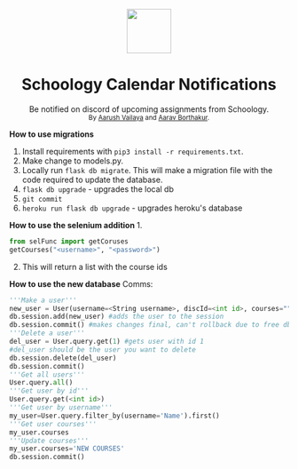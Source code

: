 <p align="center"><img src="https://p11cdn4static.sharpschool.com/UserFiles/Servers/Server_141067/Image/sgy%20logo%20resized.png" width="80" legnth="80"></p>
<h1 align="center">Schoology Calendar Notifications</h1>
  <p align="center">Be notified on discord of upcoming assignments from Schoology.<br>
  <sub>By <a href="https://github.com/goombamaui">Aarush Vailaya</a> and <a href="http://github.com/gadhagod">Aarav Borthakur</a>.</sub></p>
  
**How to use migrations**
1. Install requirements with `pip3 install -r requirements.txt`.
1. Make change to models.py.
2. Locally run `flask db migrate`.
  This will make a migration file with the code required to update the database.
3. `flask db upgrade` - upgrades the local db
4. `git commit`
5. `heroku run flask db upgrade` - upgrades heroku's database

**How to use the selenium addition**
1. 
```python
from selFunc import getCoruses
getCourses("<username>", "<password>")
```
2. This will return a list with the course ids

**How to use the new database**
Comms:
```python
'''Make a user'''
new_user = User(username=<String username>, discId=<int id>, courses="")
db.session.add(new_user) #adds the user to the session
db.session.commit() #makes changes final, can't rollback due to free db
'''Delete a user'''
del_user = User.query.get(1) #gets user with id 1
#del_user should be the user you want to delete
db.session.delete(del_user)
db.session.commit()
'''Get all users'''
User.query.all()
'''Get user by id'''
User.query.get(<int id>)
'''Get user by username'''
my_user=User.query.filter_by(username='Name').first()
'''Get user courses'''
my_user.courses
'''Update courses'''
my_user.courses='NEW COURSES'
db.session.commit()
```
